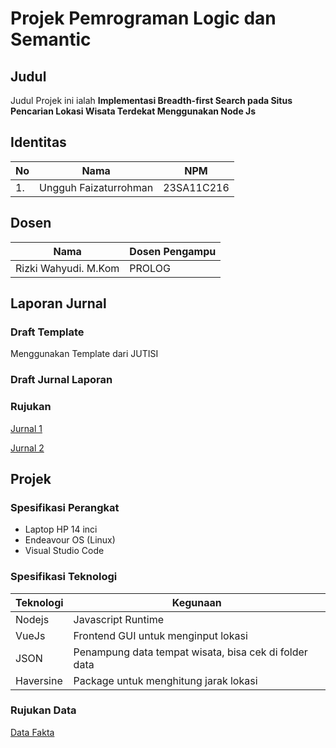 # Projek Pemrograman Logic dan Semantic

## Judul

Judul Projek ini ialah **Implementasi Breadth-first Search pada Situs Pencarian Lokasi Wisata Terdekat Menggunakan Node Js**

## Identitas

| No  | Nama                  | NPM        |
| --- | --------------------- | ---------- |
| 1.  | Ungguh Faizaturrohman | 23SA11C216 |

## Dosen

| Nama                 | Dosen Pengampu |
| -------------------- | -------------- |
| Rizki Wahyudi. M.Kom | PROLOG         |

## Laporan Jurnal

### Draft Template

Menggunakan Template dari JUTISI

<!-- [Template](https://docs.google.com/document/d/1_AjvVIjFQEInB6xcnNfd3FBJsL_Rp6SL/edit) -->

### Draft Jurnal Laporan

<!-- [Draft Laporan](https://docs.google.com/document/d/18wNDBDgeFNPWhu_Q-ajUPPmz7PYeY7CY/edit?usp=drive_link&ouid=101389216867143493338&rtpof=true&sd=true) -->

### Rujukan

[Jurnal 1](https://core.ac.uk/download/pdf/35382383.pdf)

[Jurnal 2](https://jurnal.untan.ac.id/index.php/jcskommipa/article/view/24272/75676575925)

## Projek

### Spesifikasi Perangkat

- Laptop HP 14 inci
- Endeavour OS (Linux)
- Visual Studio Code

### Spesifikasi Teknologi

| Teknologi | Kegunaan                                              |
| --------- | ----------------------------------------------------- |
| Nodejs    | Javascript Runtime                                    |
| VueJs     | Frontend GUI untuk menginput lokasi                   |
| JSON      | Penampung data tempat wisata, bisa cek di folder data |
| Haversine | Package untuk menghitung jarak lokasi                 |


### Rujukan Data

[Data Fakta](https://docs.google.com/spreadsheets/d/19kF4eDetkIIGMc6CVbGgXoiR0LHuV2DQn9jxpIjRS7E/edit?usp=sharing)